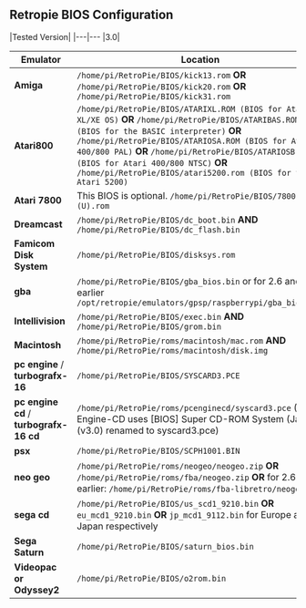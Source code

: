 ## Retropie BIOS Configuration

|Tested Version|
|---|---
|3.0|

Emulator | Location
-----|------
| **Amiga** | `/home/pi/RetroPie/BIOS/kick13.rom` **OR** `/home/pi/RetroPie/BIOS/kick20.rom` **OR** `/home/pi/RetroPie/BIOS/kick31.rom`
| **Atari800** | `/home/pi/RetroPie/BIOS/ATARIXL.ROM (BIOS for Atari XL/XE OS)` **OR** `/home/pi/RetroPie/BIOS/ATARIBAS.ROM (BIOS for the BASIC interpreter)` **OR** `/home/pi/RetroPie/BIOS/ATARIOSA.ROM (BIOS for Atari 400/800 PAL)` **OR** `/home/pi/RetroPie/BIOS/ATARIOSB.ROM (BIOS for Atari 400/800 NTSC)` **OR** `/home/pi/RetroPie/BIOS/atari5200.rom (BIOS for the Atari 5200)`
| **Atari 7800** |  This BIOS is optional. `/home/pi/RetroPie/BIOS/7800 BIOS (U).rom`
| **Dreamcast** | `/home/pi/RetroPie/BIOS/dc_boot.bin` **AND** `/home/pi/RetroPie/BIOS/dc_flash.bin`
| **Famicom Disk System** | `/home/pi/RetroPie/BIOS/disksys.rom`
| **gba** | `/home/pi/RetroPie/BIOS/gba_bios.bin` or for 2.6 and earlier `/opt/retropie/emulators/gpsp/raspberrypi/gba_bios.bin`
| **Intellivision** | `/home/pi/RetroPie/BIOS/exec.bin` **AND** `/home/pi/RetroPie/BIOS/grom.bin`
| **Macintosh** | `/home/pi/RetroPie/roms/macintosh/mac.rom` **AND** `/home/pi/RetroPie/roms/macintosh/disk.img`
| **pc engine** / **turbografx-16** | `/home/pi/RetroPie/BIOS/SYSCARD3.PCE`
| **pc engine cd** / **turbografx-16 cd** | `/home/pi/RetroPie/roms/pcenginecd/syscard3.pce` (PC Engine-CD uses [BIOS] Super CD-ROM System (Japan) (v3.0) renamed to syscard3.pce)
| **psx** | `/home/pi/RetroPie/BIOS/SCPH1001.BIN`
| **neo geo** | `/home/pi/RetroPie/roms/neogeo/neogeo.zip` **OR** `/home/pi/RetroPie/roms/fba/neogeo.zip` **OR**  for 2.6 and earlier: `/home/pi/RetroPie/roms/fba-libretro/neogeo.zip`
| **sega cd** |`/home/pi/RetroPie/BIOS/us_scd1_9210.bin` **OR** `eu_mcd1_9210.bin` **OR** `jp_mcd1_9112.bin` for Europe and Japan respectively
| **Sega Saturn** | `/home/pi/RetroPie/BIOS/saturn_bios.bin`
| **Videopac or Odyssey2** | `/home/pi/RetroPie/BIOS/o2rom.bin`

